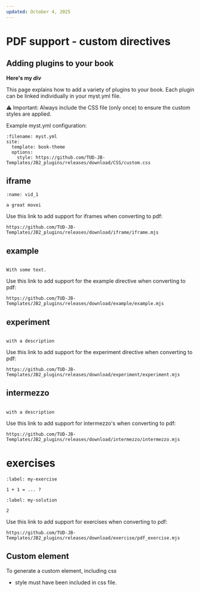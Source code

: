 ```yaml
---
updated: October 4, 2025
---
```


# PDF support - custom directives

## Adding plugins to your book 

<div class="text-gradient" style="font-weight: bold;">Here's my <em>div</em></div>

This page explains how to add a variety of plugins to your book.
Each plugin can be linked individually in your myst.yml file.

⚠️ Important: Always include the CSS file (only once) to ensure the custom styles are applied.

Example myst.yml configuration:

```{code} yaml
:filename: myst.yml
site:
  template: book-theme
  options:
    style: https://github.com/TUD-JB-Templates/JB2_plugins/releases/download/CSS/custom.css
```

## iframe 

```{iframe} https://www.youtube.com/embed/oL4-ipL62pQ?si=3G_VbzWoJ2cFF_A3
:name: vid_1

a great movei
```

Use this link to add support for iframes when converting to pdf:  

```text
https://github.com/TUD-JB-Templates/JB2_plugins/releases/download/iframe/iframe.mjs
```

## example

```{example} Here is an example

With some text. 

```

Use this link to add support for the example directive when converting to pdf:  

```text
https://github.com/TUD-JB-Templates/JB2_plugins/releases/download/example/example.mjs
```

## experiment

```{experiment} this is an experiment

with a description

```

Use this link to add support for the experiment directive when converting to pdf:  

```text
https://github.com/TUD-JB-Templates/JB2_plugins/releases/download/experiment/experiment.mjs
```



## intermezzo

```{intermezzo} this is an intermezzo

with a description

```

Use this link to add support for intermezzo's when converting to pdf:  

```text
https://github.com/TUD-JB-Templates/JB2_plugins/releases/download/intermezzo/intermezzo.mjs
```

# exercises

```{exercise} my-exercise
:label: my-exercise

1 + 1 = ... ?

```

```{solution} my-exercise
:label: my-solution

2

```

Use this link to add support for exercises when converting to pdf:  

```text
https://github.com/TUD-JB-Templates/JB2_plugins/releases/download/exercise/pdf_exercise.mjs
```

## Custom element

To generate a custom element, including css



- style must have been included in css file.